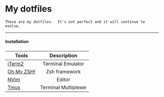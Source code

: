 My dotfiles
========

```
These are my dotfiles.  It's not perfect and it will continue to evolve.

```

---

##### Installation

| Tools    |      Description |
|----------|:-------------:|
| [iTerm2](https://www.iterm2.com) | Terminal Emulator |
| [Oh My ZSH!](https://ohmyz.sh/) | Zsh framework|
| [NVim](https://neovim.io/) | Editor |
| [Tmux](https://tmux.github.io) | Terminal Multiplexer |
